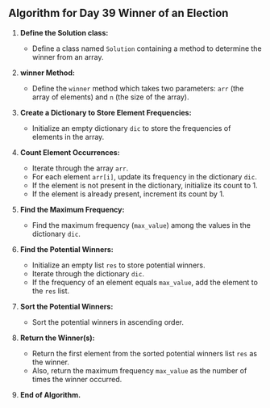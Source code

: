 ## Algorithm for Day 39 **Winner of an Election**

1. **Define the Solution class:**
   - Define a class named `Solution` containing a method to determine the winner from an array.

2. **winner Method:**
   - Define the `winner` method which takes two parameters: `arr` (the array of elements) and `n` (the size of the array).

3. **Create a Dictionary to Store Element Frequencies:**
   - Initialize an empty dictionary `dic` to store the frequencies of elements in the array.

4. **Count Element Occurrences:**
   - Iterate through the array `arr`.
   - For each element `arr[i]`, update its frequency in the dictionary `dic`.
   - If the element is not present in the dictionary, initialize its count to 1.
   - If the element is already present, increment its count by 1.

5. **Find the Maximum Frequency:**
   - Find the maximum frequency (`max_value`) among the values in the dictionary `dic`.

6. **Find the Potential Winners:**
   - Initialize an empty list `res` to store potential winners.
   - Iterate through the dictionary `dic`.
   - If the frequency of an element equals `max_value`, add the element to the `res` list.

7. **Sort the Potential Winners:**
   - Sort the potential winners in ascending order.

8. **Return the Winner(s):**
   - Return the first element from the sorted potential winners list `res` as the winner.
   - Also, return the maximum frequency `max_value` as the number of times the winner occurred.

9. **End of Algorithm.**
